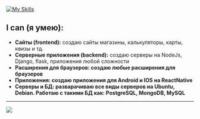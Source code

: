 

[![My Skills](https://skillicons.dev/icons?i=js,ts,nextjs,react,webpack,redux,sentry,vscode,babel,git,bootstrap,nodejs,express,npm,postgres,prisma,redis,sass,tailwind,materialui,ubuntu,mongodb,sqlite,vercel,postman,powershell,sublime,figma,github,linux,pug,debian,css,firebase,gcp,supabase,cloudflare,aws,docker,nestjspy,flask,fastapi,django,arduino,laravel,raspberrypi,cypress,electron,jquery,tauri,selenium,nuxtjs,vue,vite)](https://skillicons.dev)

## I can (я умею):
- <b>Сайты (frontend):</b> создаю сайты магазины, калькуляторы, карты, квизы и тд.
- <b>Серверные приложения (backend):</b> создаю серверы на NodeJs, Django, flask, приложения любой сложности
- <b>Расширения для браузеров:<b> создаю любые расширения для браузеров
- <b>Приложения:<b> создаю приложения для Android и IOS на ReactNative
- <b>Серверы и БД:</b> разварачиваю все виды серверов на Ubuntu, Debian. Работаю с такими БД как: PostgreSQL, MongoDB, MySQL
  

---
[![](https://visitcount.itsvg.in/api?id=devshazam&icon=0&color=0)](https://visitcount.itsvg.in)

<!-- https://gprm.itsvg.in -->
<!-- https://skillicons.dev -->
